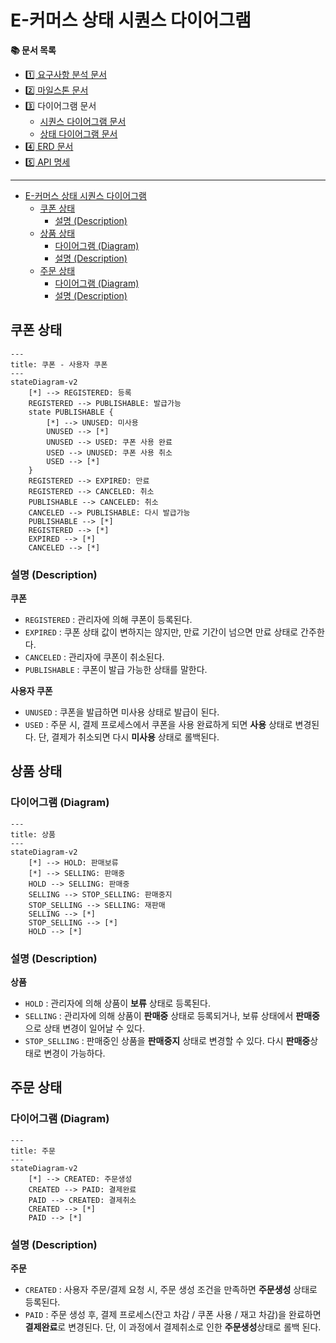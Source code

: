 # E-커머스 상태 시퀀스 다이어그램

**📚 문서 목록**

+ [1️⃣ 요구사항 분석 문서](01.Requirements.md)
+ [2️⃣ 마일스톤 문서](02.Milestones.md)
+ 3️⃣ 다이어그램 문서
    + [시퀀스 다이어그램 문서](03-1.SequenceDiagram.md)
    + [상태 다이어그램 문서](03-2.StateDiagram.md)
+ [4️⃣ ERD 문서](04.ERD.md)
+ [5️⃣ API 명세](05.ApiDocument.md)

---

<!-- TOC -->
* [E-커머스 상태 시퀀스 다이어그램](#e-커머스-상태-시퀀스-다이어그램)
  * [쿠폰 상태](#쿠폰-상태)
    * [설명 (Description)](#설명-description)
  * [상품 상태](#상품-상태)
    * [다이어그램 (Diagram)](#다이어그램-diagram)
    * [설명 (Description)](#설명-description-1)
  * [주문 상태](#주문-상태)
    * [다이어그램 (Diagram)](#다이어그램-diagram-1)
    * [설명 (Description)](#설명-description-2)
<!-- TOC -->

## 쿠폰 상태

```mermaid
---
title: 쿠폰 - 사용자 쿠폰  
---
stateDiagram-v2
    [*] --> REGISTERED: 등록
    REGISTERED --> PUBLISHABLE: 발급가능
    state PUBLISHABLE {
        [*] --> UNUSED: 미사용
        UNUSED --> [*]
        UNUSED --> USED: 쿠폰 사용 완료
        USED --> UNUSED: 쿠폰 사용 취소
        USED --> [*]
    }
    REGISTERED --> EXPIRED: 만료
    REGISTERED --> CANCELED: 취소
    PUBLISHABLE --> CANCELED: 취소
    CANCELED --> PUBLISHABLE: 다시 발급가능
    PUBLISHABLE --> [*]
    REGISTERED --> [*]
    EXPIRED --> [*]
    CANCELED --> [*]
```

### 설명 (Description)

**쿠폰**

+ `REGISTERED` : 관리자에 의해 쿠폰이 등록된다.
+ `EXPIRED` : 쿠폰 상태 값이 변하지는 않지만, 만료 기간이 넘으면 만료 상태로 간주한다.
+ `CANCELED` : 관리자에 쿠폰이 취소된다.
+ `PUBLISHABLE` : 쿠폰이 발급 가능한 상태를 말한다.

**사용자 쿠폰**

+ `UNUSED` : 쿠폰을 발급하면 미사용 상태로 발급이 된다.
+ `USED` : 주문 시, 결제 프로세스에서 쿠폰을 사용 완료하게 되면 **사용** 상태로 변경된다. 단, 결제가 취소되면 다시 **미사용** 상태로 롤백된다.

## 상품 상태

### 다이어그램 (Diagram)

```mermaid
---
title: 상품  
---
stateDiagram-v2
    [*] --> HOLD: 판매보류
    [*] --> SELLING: 판매중
    HOLD --> SELLING: 판매중
    SELLING --> STOP_SELLING: 판매중지
    STOP_SELLING --> SELLING: 재판매
    SELLING --> [*]
    STOP_SELLING --> [*]
    HOLD --> [*]

```

### 설명 (Description)

**상품**

+ `HOLD` : 관리자에 의해 상품이 **보류** 상태로 등록된다.
+ `SELLING` : 관리자에 의해 상품이 **판매중** 상태로 등록되거나, 보류 상태에서 **판매중**으로 상태 변경이 일어날 수 있다.
+ `STOP_SELLING` : 판매중인 상품을 **판매중지** 상태로 변경할 수 있다. 다시 **판매중**상태로 변경이 가능하다.

## 주문 상태

### 다이어그램 (Diagram)

```mermaid
---
title: 주문  
---
stateDiagram-v2
    [*] --> CREATED: 주문생성
    CREATED --> PAID: 결제완료
    PAID --> CREATED: 결제취소
    CREATED --> [*]
    PAID --> [*]
```

### 설명 (Description)

**주문**

+ `CREATED` : 사용자 주문/결제 요청 시, 주문 생성 조건을 만족하면 **주문생성** 상태로 등록된다.  
+ `PAID` : 주문 생성 후, 결제 프로세스(잔고 차감 / 쿠폰 사용 / 재고 차감)을 완료하면 **결제완료**로 변경된다. 
          단, 이 과정에서 결제취소로 인한 **주문생성**상태로 롤백 된다.
